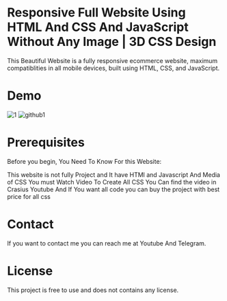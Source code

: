 <h1>Responsive Full Website Using HTML And CSS And JavaScript Without Any Image | 3D CSS Design</h1>

This Beautiful Website is a fully responsive ecommerce website, maximum compatiblities in all mobile devices, built using HTML, CSS, and JavaScript.

<h1>Demo</h1>

![1](https://github.com/CrasiusAhmed/Responsive-Cube-CSS-Website/assets/164026375/2a402029-fdb6-4140-be2d-917610c67464)
![github1](https://github.com/CrasiusAhmed/Responsive-Cube-CSS-Website/assets/164026375/1a0f4a1d-d061-4644-a84e-77f11c394ee9)






<h1>Prerequisites</h1>
Before you begin, You Need To Know For this Website:

This website is not fully Project and It have HTMl and Javascript And Media of CSS You must
Watch Video To Create All CSS You Can find the video in Crasius Youtube And If You want all code
you can buy the project with best price for all css 

<h1>Contact</h1>
If you want to contact me you can reach me at Youtube And Telegram.

<h1>License</h1>
This project is free to use and does not contains any license.
